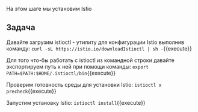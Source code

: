 На этом шаге мы установим Istio

## Задача

Давайте загрузим istioctl - утилиту для конфигурации Istio выполнив команду: `curl -sL https://istio.io/downloadIstioctl | sh -`{{execute}}

Для того что-бы работать с istioctl из командной строки давайте экспортируем путь к ней при помощи команды: `export PATH=$PATH:$HOME/.istioctl/bin`{{execute}}

Проверим готовность среды для установки Istio: `istioctl x precheck`{{execute}}

Запустим установку Istio: `istioctl install`{{execute}}